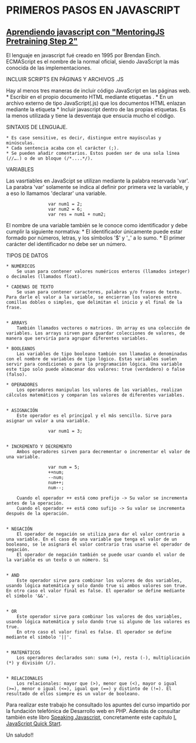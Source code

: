 # PRIMEROS PASOS EN JAVASCRIPT

## [Aprendiendo javascript con "MentoringJS Pretraining Step 2"](http://mentoringjs.com/)


El lenguaje en javascript fué creado en 1995 por Brendan Einch. ECMAScript es el nombre de la normal oficial, siendo JavaScript la más conocida de las implementaciones.

INCLUIR SCRIPTS EN PÁGINAS Y ARCHIVOS .JS

Hay al menos tres maneras de incluir código JavaScript en las páginas web.
	* Escribir en el propio documento HTML mediante etiquetas <script type="text/javascript"></script>.
	* En un archivo externo de tipo JavaScript(.js) que los documentos HTML enlazan mediante la etiqueta <script src="nombre_archivo.js"></script>
	* Incluir javascript dentro de las propias etiquetas. Es la menos utilizada y tiene la desventaja que ensucia mucho el código.


SINTAXIS DE LENGUAJE.

	* Es case sensitive, es decir, distingue entre mayúsculas y minúsculas. 
	* Cada sentencia acaba con el carácter (;).
	* Se pueden añadir comentarios. Estos pueden ser de una sola línea (//….) o de un bloque (/*....*/).

VARIABLES

Las vasrtiables en JavaScipt se utilizan mediante la palabra reservada 'var'. La parabra 'var' solamente se indica al definir por primera vez la variable, y a eso lo llamamos 'declarar' una variable.
					
					var num1 = 2;
					var num2 = 6;
					var res = num1 + num2;

El nombre de una variable también se le conoce como identificador y debe cumplir la siguiente normativa:
	* El identificador únicamente puede estar formado por números,
	letras, y los símbolos '$' y '_' a lo sumo.
	* El primer carácter del identificador no debe ser un número.

TIPOS DE DATOS

	* NUMÉRICOS
		Se usan para contener valores numéricos enteros (llamados integer) o decimales (llamados float).

	* CADENAS DE TEXTO
		Se usan para contener caracteres, palabras y/o frases de texto. Para darle el valor a la variable, se encierran los valores entre comillas dobles o simples, que delimitan el inicio y el final de la frase.


	* ARRAYS
		También llamados vectores o matrices. Un array es una colección de variables. Los arrays sirven para guardar colecciones de valores, de manera que serviría para agrupar diferentes variables.

	* BOOLEANOS
		Las variables de tipo booleano también son llamadas o denominadas con el nombre de variables de tipo lógico. Estas variables suelen servir para condiciones o para la programación lógica. Una variable este tipo solo puede almacenar dos valores: true (verdadero) o false (falso).

	* OPERADORES
		Los operadores manipulas los valores de las variables, realizan cálculos matemáticos y comparan los valores de diferentes variables.


	* ASIGNACIÓN
		Este operador es el principal y el más sencillo. Sirve para asignar un valor a una variable.

					var num1 = 3;

	
	* INCREMENTO Y DECREMENTO
		Ambos operadores sirven para decrementar o incrementar el valor de una variable.

					var num = 5;
					++num;
					--num;
					num++; 
					num--;

		Cuando el operador ++ está como prefijo -> Su valor se incrementa antes de la operación.
		Cuando el operador ++ está como sufijo -> Su valor se incrementa después de la operación.

	
	* NEGACIÓN
		El operador de negación se utiliza para dar el valor contrario a una variable. En el caso de una variable que tenga el valor de un booleano, se le asignará el valor contrario tras usarse el operador de negación.
		El operador de negación también se puede usar cuando el valor de la variable es un texto o un número. Si

	
	* AND
		Este operador sirve para combinar los valores de dos variables, usando lógica matemática y solo dando true si ambos valores son true. En otro caso el valor final es false. El operador se define mediante el símbolo '&&'.
	

	* OR
		Este operador sirve para combinar los valores de dos variables, usando lógica matemática y solo dando true si alguno de los valores es true.
		En otro caso el valor final es false. El operador se define mediante el símbolo '||'.
	

	* MATEMÁTICOS
		Los operadores declarados son: suma (+), resta (-), multiplicación (*) y división (/).

	
	* RELACIONALES
		Los relacionales: mayor que (>), menor que (<), mayor o igual (>=), menor o igual (<=), igual que (==) y distinto de (!=). El resultado de ellos siempre es un valor de booleano.


Para realizar este trabajo he consultado los apuntes del curso impartido por la fundación telefónica de Desarrollo web en PHP. Además de consultar también este libro [Speaking Javascript](http://speakingjs.com/es5/index.html), concretamente este capítulo [I. JavaScript Quick Start](http://speakingjs.com/es5/pt01.html).


Un saludo!!